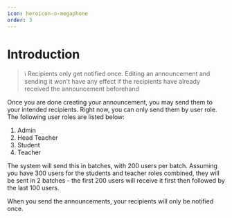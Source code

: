 ```yaml
---
icon: heroicon-o-megaphone
order: 3
---
```


# Introduction

> ℹ️ Recipients only get notified once. Editing an announcement and sending it won't have any effect if the recipients have already received the announcement beforehand

Once you are done creating your announcement, you may send them to your intended recipients. Right now, you can only send them by user role. The following user roles are listed below:

1. Admin
2. Head Teacher
3. Student
4. Teacher

The system will send this in batches, with 200 users per batch. Assuming you have 300 users for the students and teacher roles combined, they will be sent in 2 batches - the first 200 users will receive it first then followed by the last 100 users.

When you send the announcements, your recipients will only be notified once.
